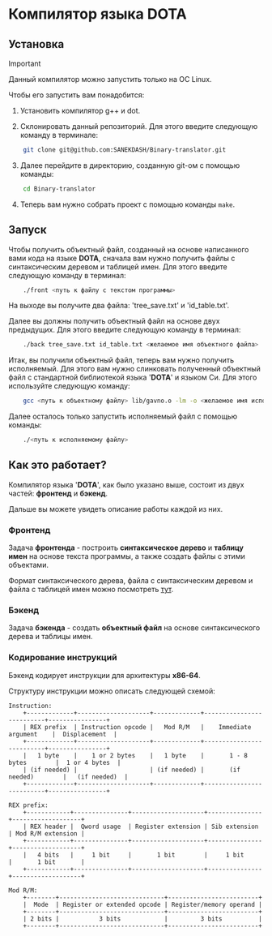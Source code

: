 # Компилятор языка DOTA
## Установка

> [!IMPORTANT]
> Данный компилятор можно запустить только на ОС Linux.

Чтобы его запустить вам понадобится:

1) Установить компилятор g++ и dot.

2) Склонировать данный репозиторий. Для этого введите следующую команду в терминале:
``` bash
    git clone git@github.com:SANEKDASH/Binary-translator.git
```
3) Далее перейдите в директорию, созданную git-ом с помощью команды:
``` bash
    cd Binary-translator
```
4) Теперь вам нужно собрать проект с помощью команды `make`.

## Запуск
Чтобы получить объектный файл, созданный на основе написанного вами кода на языке __DOTA__,
сначала вам нужно получить файлы с синтаксическим деревом и таблицей имен. Для этого введите
следующую команду в терминал:
``` bash
    ./front <путь к файлу с текстом программы>
```
На выходе вы получите два файла: 'tree_save.txt' и 'id_table.txt'.

Далее вы должны получить объектный файл на основе двух предыдущих.
Для этого введите следующую команду в терминал:
``` bash
    ./back tree_save.txt id_table.txt <желаемое имя объектного файла>
```

Итак, вы получили объектный файл, теперь вам нужно получить исполняемый.
Для этого вам нужно слинковать полученный объектный файл с стандартной библиотекой языка '__DOTA__' и языком Си. Для этого используйте следующую команду:
``` bash
    gcc <путь к объектному файлу> lib/gavno.o -lm -o <желаемое имя исполняемого файла>
```

Далее осталось только запустить исполняемый файл с помощью команды:
``` bash
    ./<путь к исполняемому файлу>
```

## Как это работает?
Компилятор языка '__DOTA__', как было указано выше, состоит из двух частей: __фронтенд__ и __бэкенд__.

Дальше вы можете увидеть описание работы каждой из них.

### Фронтенд

Задача __фронтенда__ - построить __синтаксическое дерево__ и __таблицу имен__ на основе текста программы,
а также создать файлы с этими объектами.

Формат синтаксического дерева, файла с синтаксическим деревом и файла с таблицей имен
можно посмотреть [тут](https://github.com/Iprime111/LanguageStandart).

### Бэкенд

Задача __бэкенда__ - создать __объектный файл__ на основе синтаксического дерева и таблицы имен.

### Кодирование инструкций
Бэкенд кодирует инструкции для архитектуры __x86-64__.

Структуру инструкции можно описать следующей схемой:
```
Instruction:
    +-------------+--------------------+-------------+--------------------------+----------------+
    | REX prefix  | Instruction opcode |   Mod R/M   |    Immediate argument    |  Displacement  |
    +-------------+--------------------+-------------+--------------------------+----------------+
    |   1 byte    |    1 or 2 bytes    |   1 byte    |       1 - 8 bytes        |  1 or 4 bytes  |
    | (if needed) |                    | (if needed) |       (if needed)        |   (if needed)  |
    +-------------+--------------------+-------------+--------------------------+----------------+

REX prefix:
    +------------+---------------+--------------------+---------------+-------------------+
    | REX header |  Qword usage  | Register extension | Sib extension | Mod R/M extension |
    +------------+---------------+--------------------+---------------+-------------------+
    |   4 bits   |     1 bit     |       1 bit        |     1 bit     |       1 bit       |
    +------------+---------------+--------------------+---------------+-------------------+

Mod R/M:
    +--------+-----------------------------+-------------------------+
    |  Mode  | Register or extended opcode | Register/memory operand |
    +--------+-----------------------------+-------------------------+
    | 2 bits |           3 bits            |         3 bits          |
    +--------+-----------------------------+-------------------------+

```

